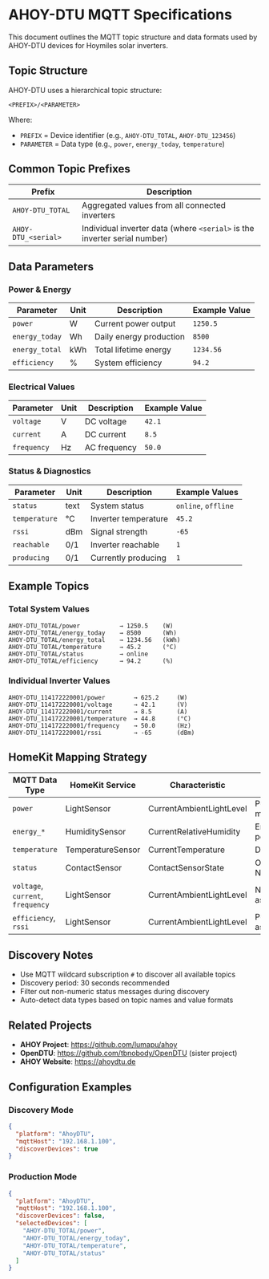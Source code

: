 # AHOY-DTU MQTT Specifications

This document outlines the MQTT topic structure and data formats used by AHOY-DTU devices for Hoymiles solar inverters.

## Topic Structure

AHOY-DTU uses a hierarchical topic structure:

```
<PREFIX>/<PARAMETER>
```

Where:
- `PREFIX` = Device identifier (e.g., `AHOY-DTU_TOTAL`, `AHOY-DTU_123456`)
- `PARAMETER` = Data type (e.g., `power`, `energy_today`, `temperature`)

## Common Topic Prefixes

| Prefix | Description |
|--------|-------------|
| `AHOY-DTU_TOTAL` | Aggregated values from all connected inverters |
| `AHOY-DTU_<serial>` | Individual inverter data (where `<serial>` is the inverter serial number) |

## Data Parameters

### Power & Energy
| Parameter | Unit | Description | Example Value |
|-----------|------|-------------|---------------|
| `power` | W | Current power output | `1250.5` |
| `energy_today` | Wh | Daily energy production | `8500` |
| `energy_total` | kWh | Total lifetime energy | `1234.56` |
| `efficiency` | % | System efficiency | `94.2` |

### Electrical Values
| Parameter | Unit | Description | Example Value |
|-----------|------|-------------|---------------|
| `voltage` | V | DC voltage | `42.1` |
| `current` | A | DC current | `8.5` |
| `frequency` | Hz | AC frequency | `50.0` |

### Status & Diagnostics
| Parameter | Unit | Description | Example Values |
|-----------|------|-------------|----------------|
| `status` | text | System status | `online`, `offline` |
| `temperature` | °C | Inverter temperature | `45.2` |
| `rssi` | dBm | Signal strength | `-65` |
| `reachable` | 0/1 | Inverter reachable | `1` |
| `producing` | 0/1 | Currently producing | `1` |

## Example Topics

### Total System Values
```
AHOY-DTU_TOTAL/power           → 1250.5    (W)
AHOY-DTU_TOTAL/energy_today    → 8500      (Wh)  
AHOY-DTU_TOTAL/energy_total    → 1234.56   (kWh)
AHOY-DTU_TOTAL/temperature     → 45.2      (°C)
AHOY-DTU_TOTAL/status          → online
AHOY-DTU_TOTAL/efficiency      → 94.2      (%)
```

### Individual Inverter Values
```
AHOY-DTU_114172220001/power        → 625.2     (W)
AHOY-DTU_114172220001/voltage      → 42.1      (V)
AHOY-DTU_114172220001/current      → 8.5       (A)
AHOY-DTU_114172220001/temperature  → 44.8      (°C)
AHOY-DTU_114172220001/frequency    → 50.0      (Hz)
AHOY-DTU_114172220001/rssi         → -65       (dBm)
```

## HomeKit Mapping Strategy

| MQTT Data Type | HomeKit Service | Characteristic | Notes |
|----------------|----------------|----------------|-------|
| `power` | LightSensor | CurrentAmbientLightLevel | Power (W) mapped to Lux |
| `energy_*` | HumiditySensor | CurrentRelativeHumidity | Energy as percentage |
| `temperature` | TemperatureSensor | CurrentTemperature | Direct mapping |
| `status` | ContactSensor | ContactSensorState | Online = Contact Not Detected |
| `voltage`, `current`, `frequency` | LightSensor | CurrentAmbientLightLevel | Numeric values as Lux |
| `efficiency`, `rssi` | LightSensor | CurrentAmbientLightLevel | Percentage/signal as Lux |

## Discovery Notes

- Use MQTT wildcard subscription `#` to discover all available topics
- Discovery period: 30 seconds recommended
- Filter out non-numeric status messages during discovery
- Auto-detect data types based on topic names and value formats

## Related Projects

- **AHOY Project**: https://github.com/lumapu/ahoy
- **OpenDTU**: https://github.com/tbnobody/OpenDTU (sister project)
- **AHOY Website**: https://ahoydtu.de

## Configuration Examples

### Discovery Mode
```json
{
  "platform": "AhoyDTU",
  "mqttHost": "192.168.1.100",
  "discoverDevices": true
}
```

### Production Mode
```json
{
  "platform": "AhoyDTU", 
  "mqttHost": "192.168.1.100",
  "discoverDevices": false,
  "selectedDevices": [
    "AHOY-DTU_TOTAL/power",
    "AHOY-DTU_TOTAL/energy_today",
    "AHOY-DTU_TOTAL/temperature",
    "AHOY-DTU_TOTAL/status"
  ]
}
```
